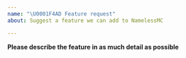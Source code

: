 ```yaml
---
name: "\U0001F4AD Feature request"
about: Suggest a feature we can add to NamelessMC

---
```


**Please describe the feature in as much detail as possible**
